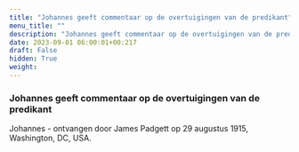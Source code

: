 ```yaml
---
title: "Johannes geeft commentaar op de overtuigingen van de predikant"
menu_title: ""
description: "Johannes geeft commentaar op de overtuigingen van de predikant"
date: 2023-09-01 06:00:01+00:217
draft: False
hidden: True
weight:
---
```

### Johannes geeft commentaar op de overtuigingen van de predikant

Johannes - ontvangen door James Padgett op 29 augustus 1915, Washington, DC, USA.
